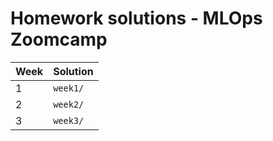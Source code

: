 # Homework solutions - MLOps Zoomcamp

| Week | Solution | 
| ---- | -------- | 
| 1 | `week1/` |
| 2 | `week2/` |
| 3 | `week3/` |

